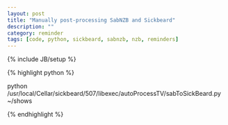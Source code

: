 ```yaml
---
layout: post
title: "Manually post-processing SabNZB and Sickbeard"
description: ""
category: reminder
tags: [code, python, sickbeard, sabnzb, nzb, reminders]
---
```

{% include JB/setup %}

{% highlight python %}

python /usr/local/Cellar/sickbeard/507/libexec/autoProcessTV/sabToSickBeard.py ~/shows

{% endhighlight %}

